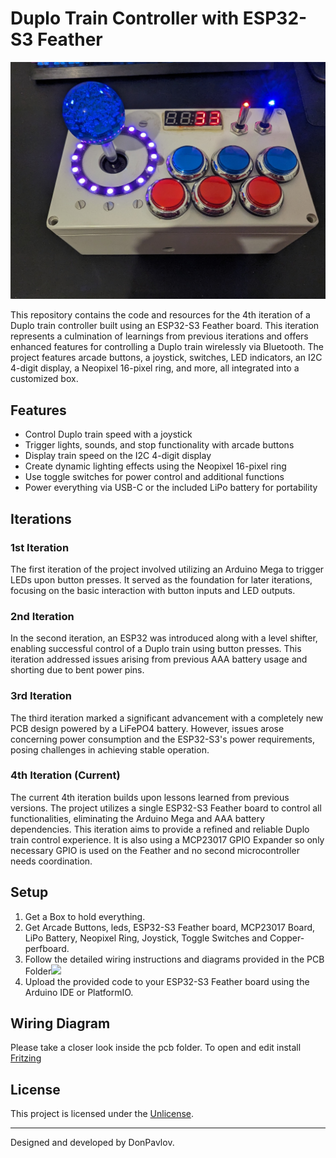 # Duplo Train Controller with ESP32-S3 Feather

![Project Image](photos/top-image.jpg)

This repository contains the code and resources for the 4th iteration of a Duplo train controller built using an ESP32-S3 Feather board. This iteration represents a culmination of learnings from previous iterations and offers enhanced features for controlling a Duplo train wirelessly via Bluetooth. The project features arcade buttons, a joystick, switches, LED indicators, an I2C 4-digit display, a Neopixel 16-pixel ring, and more, all integrated into a customized box.

## Features

- Control Duplo train speed with a joystick
- Trigger lights, sounds, and stop functionality with arcade buttons
- Display train speed on the I2C 4-digit display
- Create dynamic lighting effects using the Neopixel 16-pixel ring
- Use toggle switches for power control and additional functions
- Power everything via USB-C or the included LiPo battery for portability

## Iterations

### 1st Iteration

The first iteration of the project involved utilizing an Arduino Mega to trigger LEDs upon button presses. It served as the foundation for later iterations, focusing on the basic interaction with button inputs and LED outputs.

### 2nd Iteration

In the second iteration, an ESP32 was introduced along with a level shifter, enabling successful control of a Duplo train using button presses. This iteration addressed issues arising from previous AAA battery usage and shorting due to bent power pins.

### 3rd Iteration

The third iteration marked a significant advancement with a completely new PCB design powered by a LiFePO4 battery. However, issues arose concerning power consumption and the ESP32-S3's power requirements, posing challenges in achieving stable operation.

### 4th Iteration (Current)

The current 4th iteration builds upon lessons learned from previous versions. The project utilizes a single ESP32-S3 Feather board to control all functionalities, eliminating the Arduino Mega and AAA battery dependencies. This iteration aims to provide a refined and reliable Duplo train control experience. It is also using a MCP23017 GPIO Expander so only necessary GPIO is used on the Feather and no second microcontroller needs coordination.

## Setup

1. Get a Box to hold everything.
2. Get Arcade Buttons, leds, ESP32-S3 Feather board, MCP23017 Board, LiPo Battery, Neopixel Ring, Joystick, Toggle Switches and Copper-perfboard.
3. Follow the detailed wiring instructions and diagrams provided in the PCB Folder[<img src="image.png" width="250"/>](pcb/duplo-train-feather.png) 
4. Upload the provided code to your ESP32-S3 Feather board using the Arduino IDE or PlatformIO.

## Wiring Diagram

Please take a closer look inside the pcb folder. 
To open and edit install [Fritzing](https://fritzing.org/)


## License

This project is licensed under the [Unlicense](LICENSE).

---

Designed and developed by DonPavlov.